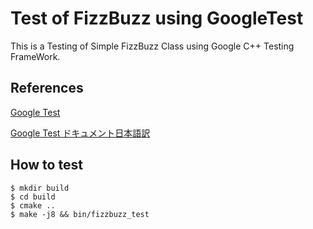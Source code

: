 # Test of FizzBuzz using GoogleTest

This is a Testing of Simple FizzBuzz Class using Google C++ Testing FrameWork.

## References

[Google Test](https://code.google.com/p/googletest/)

[Google Test ドキュメント日本語訳](http://opencv.jp/googletestdocs/index.html)

## How to test

```
$ mkdir build
$ cd build
$ cmake ..
$ make -j8 && bin/fizzbuzz_test
```
